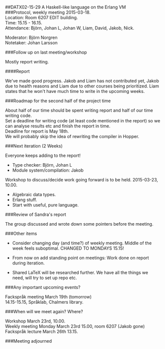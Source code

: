 ##DATX02-15-29 A Haskell-like language on the Erlang VM  
###Protocol, weekly meeting 2015-03-18.  
Location: Room 6207 EDIT building.  
Time: 15.15 - 16.15.  
Attendance: Björn, Johan L, Johan W, Liam, David, Jakob, Nick.

Moderator: Björn Norgren  
Notetaker: Johan Larsson

###Follow up on last meeting/workshop

Mostly report writing.

####Report

We've made good progress. Jakob and Liam has not contributed yet, Jakob due to health reasons and Liam due to other courses being prioritized. Liam states that he won't have much time to write in the upcoming weeks.

###Roadmap for the second half of the project time

About half of our time should be spent writing report and half of our time writing code.  
Set a deadline for writing code (at least code mentioned in the report) so we can analyse results etc and finish the report in time.  
Deadline for report is May 18th.  
We will probably skip the idea of rewriting the compiler in Hopper.  

###Next iteration (2 Weeks)

Everyone keeps adding to the report!

- Type checker: Björn, Johan L
- Module system/compilation: Jakob

Workshop to discuss/decide work going forward is to be held. 2015-03-23, 10.00.
- Algebraic data types.
- Erlang stuff.
- Start with useful, pure language.

###Review of Sandra's report

The group discussed and wrote down some pointers before the meeting.

###Other items

- Consider changing day (and time?) of weekly meeting. Middle of the week feels suboptimal. CHANGED TO MONDAYS 15.15!

- From now on add standing point on meetings: Work done on report during iteration.

- Shared LaTeX will be researched further. We have all the things we need, will try to set up repo etc.

###Any important upcoming events?

Fackspråk meeting March 19th (tomorrow)  
14.15-15.15, Språklab, Chalmers library.  

###When will we meet again? Where?

Workshop March 23rd, 10.00.  
Weekly meeting Monday March 23rd 15.00, room 6207 (Jakob gone)  
Fackspråk lecture March 26th 13.15.  

###Meeting adjourned